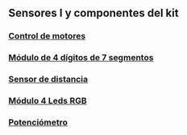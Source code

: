 ## Sensores I y componentes del kit

### [Control de motores](../Fichas/ControlMotores.md)

### [Módulo de 4 dígitos de 7 segmentos](./7Segmentos.md)

### [Sensor de distancia](../Fichas/SensorDistancia.md)

### [Módulo 4 Leds RGB](../Fichas/4LedsRGB.md)

### [Potenciómetro](../Fichas/Potenciometro.md)
